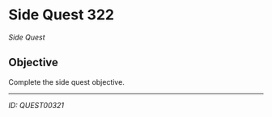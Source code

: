 # Side Quest 322

*Side Quest*

## Objective
Complete the side quest objective.

---
*ID: QUEST00321*